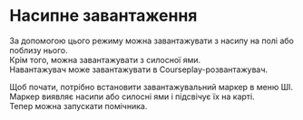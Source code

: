 # Насипне завантаження  
За допомогою цього режиму можна завантажувати з насипу на полі або поблизу нього.  
Крім того, можна завантажувати з силосної ями.  
Навантажувач може завантажувати в Courseplay-розвантажувач.  


  
Щоб почати, потрібно встановити завантажувальний маркер в меню ШІ.  
Маркер виявляє насипи або силосні ями і підсвічує їх на карті.  
Тепер можна запускати помічника.  


